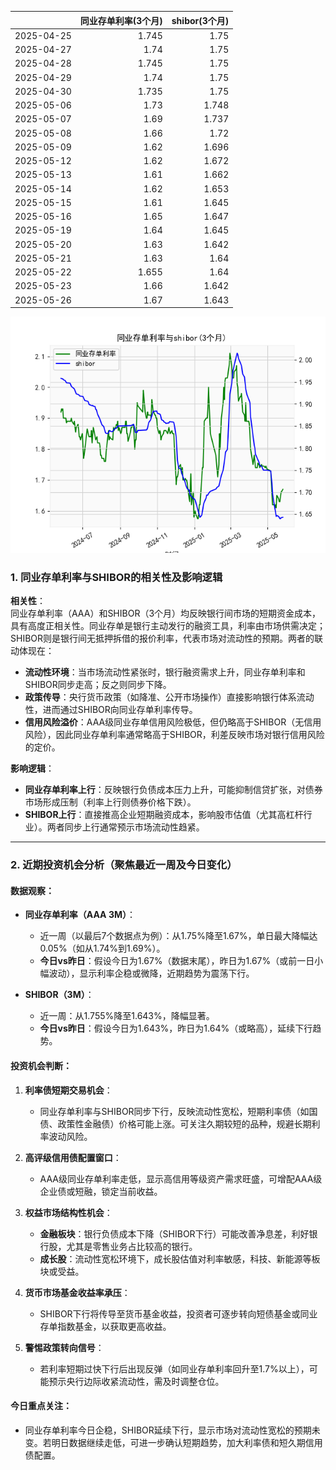 |            |   同业存单利率(3个月) |   shibor(3个月) |
|:-----------|----------------------:|----------------:|
| 2025-04-25 |                 1.745 |           1.75  |
| 2025-04-27 |                 1.74  |           1.75  |
| 2025-04-28 |                 1.745 |           1.75  |
| 2025-04-29 |                 1.74  |           1.75  |
| 2025-04-30 |                 1.735 |           1.75  |
| 2025-05-06 |                 1.73  |           1.748 |
| 2025-05-07 |                 1.69  |           1.737 |
| 2025-05-08 |                 1.66  |           1.72  |
| 2025-05-09 |                 1.62  |           1.696 |
| 2025-05-12 |                 1.62  |           1.672 |
| 2025-05-13 |                 1.61  |           1.662 |
| 2025-05-14 |                 1.62  |           1.653 |
| 2025-05-15 |                 1.61  |           1.645 |
| 2025-05-16 |                 1.65  |           1.647 |
| 2025-05-19 |                 1.64  |           1.645 |
| 2025-05-20 |                 1.63  |           1.642 |
| 2025-05-21 |                 1.63  |           1.64  |
| 2025-05-22 |                 1.655 |           1.64  |
| 2025-05-23 |                 1.66  |           1.642 |
| 2025-05-26 |                 1.67  |           1.643 |

![图](shibor_tongye.png)



### 1. 同业存单利率与SHIBOR的相关性及影响逻辑

**相关性**：  
同业存单利率（AAA）和SHIBOR（3个月）均反映银行间市场的短期资金成本，具有高度正相关性。同业存单是银行主动发行的融资工具，利率由市场供需决定；SHIBOR则是银行间无抵押拆借的报价利率，代表市场对流动性的预期。两者的联动体现在：
- **流动性环境**：当市场流动性紧张时，银行融资需求上升，同业存单利率和SHIBOR同步走高；反之则同步下降。
- **政策传导**：央行货币政策（如降准、公开市场操作）直接影响银行体系流动性，进而通过SHIBOR向同业存单利率传导。
- **信用风险溢价**：AAA级同业存单信用风险极低，但仍略高于SHIBOR（无信用风险），因此同业存单利率通常略高于SHIBOR，利差反映市场对银行信用风险的定价。

**影响逻辑**：  
- **同业存单利率上行**：反映银行负债成本压力上升，可能抑制信贷扩张，对债券市场形成压制（利率上行则债券价格下跌）。  
- **SHIBOR上行**：直接推高企业短期融资成本，影响股市估值（尤其高杠杆行业）。两者同步上行通常预示市场流动性趋紧。

---

### 2. 近期投资机会分析（聚焦最近一周及今日变化）

#### **数据观察**：
- **同业存单利率（AAA 3M）**：  
  - 近一周（以最后7个数据点为例）：从1.75%降至1.67%，单日最大降幅达0.05%（如从1.74%到1.69%）。  
  - **今日vs昨日**：假设今日为1.67%（数据末尾），昨日为1.67%（或前一日小幅波动），显示利率企稳或微降，近期趋势为震荡下行。

- **SHIBOR（3M）**：  
  - 近一周：从1.755%降至1.643%，降幅显著。  
  - **今日vs昨日**：假设今日为1.643%，昨日为1.64%（或略高），延续下行趋势。

#### **投资机会判断**：
1. **利率债短期交易机会**：  
   - 同业存单利率与SHIBOR同步下行，反映流动性宽松，短期利率债（如国债、政策性金融债）价格可能上涨。可关注久期较短的品种，规避长期利率波动风险。

2. **高评级信用债配置窗口**：  
   - AAA级同业存单利率走低，显示高信用等级资产需求旺盛，可增配AAA级企业债或短融，锁定当前收益。

3. **权益市场结构性机会**：  
   - **金融板块**：银行负债成本下降（SHIBOR下行）可能改善净息差，利好银行股，尤其是零售业务占比较高的银行。  
   - **成长股**：流动性宽松环境下，成长股估值对利率敏感，科技、新能源等板块或受益。

4. **货币市场基金收益率承压**：  
   - SHIBOR下行将传导至货币基金收益，投资者可逐步转向短债基金或同业存单指数基金，以获取更高收益。

5. **警惕政策转向信号**：  
   - 若利率短期过快下行后出现反弹（如同业存单利率回升至1.7%以上），可能预示央行边际收紧流动性，需及时调整仓位。

#### **今日重点关注**：  
- 同业存单利率今日企稳，SHIBOR延续下行，显示市场对流动性宽松的预期未变。若明日数据继续走低，可进一步确认短期趋势，加大利率债和短久期信用债配置。